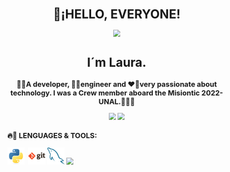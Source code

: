 <div id="header" align="center">
    <h1 align="center">👋¡HELLO, EVERYONE!</h2>
    <img src="https://media.giphy.com/media/l3V0dy1zzyjbYTQQM/giphy.gif" width="300" />
    <h1 align="center">I´m Laura.</h2>
    <h3 align="center"> 👩‍💻A developer, 👷‍♀️engineer and ❤️‍🔥very passionate about technology. I was a Crew member aboard the Misiontic 2022-UNAL.🚀👩‍🚀
    </h3>
    
    
<img width="100" src="https://user-images.githubusercontent.com/113802190/190931825-a9dd7e1e-e3ab-4437-9eac-95a333593b8a.png">
<img width="100" src="https://user-images.githubusercontent.com/113802190/190931582-3371fd7f-f303-4612-94aa-c851aedb156b.png">
    
<div align="left">
<h3> 🔥🔧 LENGUAGES & TOOLS:</h3>
<div>
    <img src="https://github.com/devicons/devicon/blob/master/icons/python/python-original.svg" title="Git" alt="Git"
    width="40" height="40"/>&nbsp;
    <img src="https://github.com/devicons/devicon/blob/master/icons/git/git-original-wordmark.svg" title="Git" alt="Git"
    width="40" height="40"/>
    <img src="https://github.com/devicons/devicon/blob/master/icons/mysql/mysql-plain.svg" title="Git" alt="Git"
    width="40" height="40"/>
    <img width="100" src="https://user-images.githubusercontent.com/113802190/208328701-3f90135b-fcd2-4d6c-8b64-78bea5630529.png">
    </div>
</div>    
